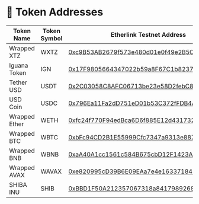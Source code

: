# 💱 Token Addresses

<table><thead><tr><th width="165">Token Name</th><th width="136">Token Symbol</th><th>Etherlink Testnet Address</th></tr></thead><tbody><tr><td>Wrapped XTZ</td><td>WXTZ</td><td><a href="https://explorer.etherlink.com/address/0xc9B53AB2679f573e480d01e0f49e2B5CFB7a3EAb">0xc9B53AB2679f573e480d01e0f49e2B5CFB7a3EAb</a></td></tr><tr><td>Iguana Token</td><td>IGN</td><td><a href="https://explorer.etherlink.com/address/0x17F9805664347022b59a8F67C1b8237b0AC5E89B">0x17F9805664347022b59a8F67C1b8237b0AC5E89B</a></td></tr><tr><td>Tether USD</td><td>USDT</td><td><a href="https://explorer.etherlink.com/address/0x2C03058C8AFC06713be23e58D2febC8337dbfE6A">0x2C03058C8AFC06713be23e58D2febC8337dbfE6A</a></td></tr><tr><td>USD Coin</td><td>USDC</td><td><a href="https://explorer.etherlink.com/address/0x796Ea11Fa2dD751eD01b53C372fFDB4AAa8f00F9">0x796Ea11Fa2dD751eD01b53C372fFDB4AAa8f00F9</a></td></tr><tr><td>Wrapped Ether</td><td>WETH</td><td><a href="https://explorer.etherlink.com/address/0xfc24f770F94edBca6D6f885E12d4317320BcB401">0xfc24f770F94edBca6D6f885E12d4317320BcB401</a></td></tr><tr><td>Wrapped BTC</td><td>WBTC</td><td><a href="https://explorer.etherlink.com/address/0xbFc94CD2B1E55999Cfc7347a9313e88702B83d0F">0xbFc94CD2B1E55999Cfc7347a9313e88702B83d0F</a></td></tr><tr><td>Wrapped BNB</td><td>WBNB</td><td><a href="https://explorer.etherlink.com/address/0xaA40A1cc1561c584B675cbD12F1423A32E2a0d8C">0xaA40A1cc1561c584B675cbD12F1423A32E2a0d8C</a></td></tr><tr><td>Wrapped AVAX</td><td>WAVAX</td><td><a href="https://explorer.etherlink.com/address/0xe820995cD39B6E09EAa7e4e16337184b4A61B644">0xe820995cD39B6E09EAa7e4e16337184b4A61B644</a></td></tr><tr><td>SHIBA INU</td><td>SHIB</td><td><a href="https://explorer.etherlink.com/address/0xBBD1F50A212357067318a84179892684e1Ac5181">0xBBD1F50A212357067318a84179892684e1Ac5181</a></td></tr></tbody></table>
